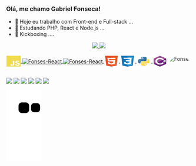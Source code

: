 ### Olá, me chamo Gabriel Fonseca! 


- 🔭 Hoje eu trabalho com Front-end e Full-stack ...
- 🌱 Estudando PHP, React e Node.js ...
- 🥊 Kickboxing ....



<div align="center">
  <a href="https://github.com/Gabriel-F0nseca">
  <img height="130m" src="https://github-readme-stats.vercel.app/api?username=Gabriel-F0nseca&show_icons=true&theme=merko&include_all_commits=true&count_private=true"/>
  <img height="120m" src="https://github-readme-stats.vercel.app/api/top-langs/?username=Gabriel-F0nseca&layout=compact&langs_count=7&theme=merko"/>
</div>
  
  <div style="display: inline_block"><br>
  <img align="center" alt="Fonses-Js" height="30" width="40" src="https://raw.githubusercontent.com/devicons/devicon/master/icons/javascript/javascript-plain.svg">
    <img align="center" alt="Fonses-React" height="30" width="40" src="https://cdn.jsdelivr.net/gh/devicons/devicon/icons/php/php-plain.svg">
  <img align="center" alt="Fonses-React" height="30" width="40" src="https://cdn.jsdelivr.net/gh/devicons/devicon/icons/mysql/mysql-original.svg">
  <img align="center" alt="Fonses-HTML" height="30" width="40" src="https://raw.githubusercontent.com/devicons/devicon/master/icons/html5/html5-original.svg">
  <img align="center" alt="Fonses-CSS" height="30" width="40" src="https://raw.githubusercontent.com/devicons/devicon/master/icons/css3/css3-original.svg">
  <img align="center" alt="Fonses-Python" height="30" width="40" src="https://raw.githubusercontent.com/devicons/devicon/master/icons/python/python-original.svg">
  <img align="center" alt="Fonses-Csharp" height="30" width="40" src="https://raw.githubusercontent.com/devicons/devicon/master/icons/csharp/csharp-original.svg">
    <img align="right" alt="Fonses" height="150" style="border-radius:50px;" src="https://media3.giphy.com/media/12K8GGWstl229G/200w.webp?cid=ecf05e47lx9xoti7ff0fby36b6ivpen0p911inwdk2yc89p8&rid=200w.webp&ct=g">
</div>
</div>
  
  ##
  
  <div>
    <a href="  " target="_blank"><img src="https://img.shields.io/badge/YouTube-FF0000?style=for-the-badge&logo=youtube&logoColor=white" target="_blank"></a>
  <a href="https://instagram.com/gabrielf0nseca" target="_blank"><img src="https://img.shields.io/badge/-Instagram-%23E4405F?style=for-the-badge&logo=instagram&logoColor=white" target="_blank"></a>
 	<a href="https://www.twitch.tv/F0nsec_a" target="_blank"><img src="https://img.shields.io/badge/Twitch-9146FF?style=for-the-badge&logo=twitch&logoColor=white" target="_blank"></a>
 <a href=" " target="_blank"><img src="https://img.shields.io/badge/Discord-7289DA?style=for-the-badge&logo=discord&logoColor=white" target="_blank"></a> 
  <a href = "mailto:gabrielfonseca1811@gmail.com"><img src="https://img.shields.io/badge/-Gmail-%23333?style=for-the-badge&logo=gmail&logoColor=white" target="_blank"></a>
  <a href="" target="_blank"><img src="https://img.shields.io/badge/-LinkedIn-%230077B5?style=for-the-badge&logo=linkedin&logoColor=white" target="_blank"></a> 
  
  ![Snake animation](https://github.com/Gabriel-F0nseca/Gabriel-F0nseca/blob/output/github-contribution-grid-snake.svg)
 
 
  </div>
